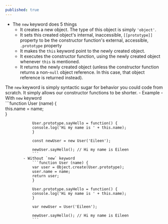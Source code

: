 ```yaml
---
published: true
---
```

- The `new` keyword does 5 things
	- It creates a new object. The type of this object is simply `'object'`.
	- It sets this created object's internal, inaccessible, `[[prototype]]` property to be the constructor function's external, accessible, `.prototype` property
	- It makes the `this` keyword point to the newly created object.
	- It executes the constructor function, using the newly created object whenever `this` is mentioned.
	- It returns the newly created object (unless the constructor function returns a non-`null` object reference. In this case, that object reference is returned instead).

The `new` keyword is simply syntactic sugar for behavior you could code from scratch. It simply allows our constructor functions to be shorter.
        - Example
            - With `new` keyword  
                ```function User (name) {  
                this.name = name;  
                }  
                  
                User.prototype.sayHello = function() {  
                console.log('Hi my name is ' + this.name);  
                }  
                  
                const newUser = new User('Eileen');  
                  
                newUser.sayHello(); // Hi my name is Eileen  
                ```
            - Without `new` keyword  
                ```function User (name) {  
                var user = Object.create(User.prototype);  
                user.name = name;  
                return user;  
                }  
                  
                User.prototype.sayHello = function() {  
                console.log('Hi my name is ' + this.name);  
                }  
                  
                var newUser = User('Eileen');  
                  
                newUser.sayHello(); // Hi my name is Eileen  
                ```